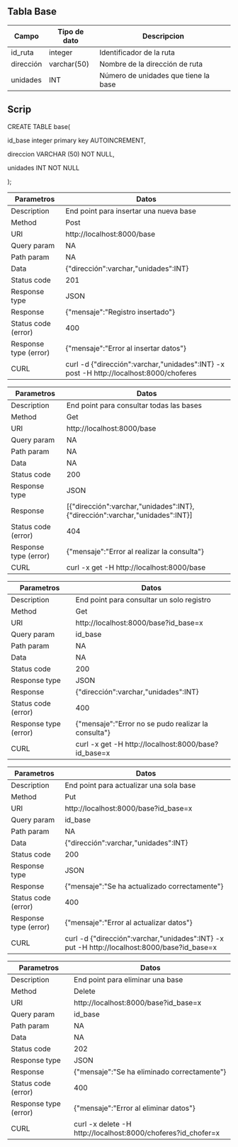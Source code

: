 ## Tabla Base

|Campo|Tipo de dato|Descripcion|
|----|----|---|
|id_ruta|integer|Identificador de la ruta|
|dirección|varchar(50)|Nombre de la dirección de ruta|
|unidades|INT|Número de unidades que tiene la base|

## Scrip

CREATE TABLE base(

id_base integer primary key AUTOINCREMENT,

direccion VARCHAR (50) NOT NULL,

unidades INT NOT NULL

);


|Parametros|Datos|
|---|---|
|Description|End point para insertar una nueva base|
|Method|Post|
|URI|http://localhost:8000/base|
|Query param|NA|
|Path param|NA|
|Data|{"dirección":varchar,"unidades":INT}|
|Status code|201
|Response type|JSON|
|Response|{"mensaje":"Registro insertado"}|
|Status code (error)|400|
|Response type (error)|{"mensaje":"Error al insertar datos"}|
|CURL|curl -d {"dirección":varchar,"unidades":INT} -x post -H http://localhost:8000/choferes|



|Parametros|Datos|
|---|---|
|Description|End point para consultar todas las bases|
|Method|Get|
|URI|http://localhost:8000/base|
|Query param|NA|
|Path param|NA|
|Data|NA|
|Status code|200
|Response type|JSON|
|Response|[{"dirección":varchar,"unidades":INT}, {"dirección":varchar,"unidades":INT}]|
|Status code (error)|404|
|Response type (error)|{"mensaje":"Error al realizar la consulta"}|
|CURL|curl -x get -H http://localhost:8000/base|



|Parametros|Datos|
|---|---|
|Description|End point para consultar un solo registro|
|Method|Get|
|URI|http://localhost:8000/base?id_base=x|
|Query param|id_base|
|Path param|NA|
|Data|NA|
|Status code|200
|Response type|JSON|
|Response|{"dirección":varchar,"unidades":INT}|
|Status code (error)|400|
|Response type (error)|{"mensaje":"Error no se pudo realizar la consulta"}|
|CURL|curl -x get -H http://localhost:8000/base?id_base=x|


|Parametros|Datos|
|---|---|
|Description|End point para actualizar una sola base|
|Method|Put|
|URI|http://localhost:8000/base?id_base=x|
|Query param|id_base|
|Path param|NA|
|Data|{"dirección":varchar,"unidades":INT}|
|Status code|200
|Response type|JSON|
|Response|{"mensaje":"Se ha actualizado correctamente"}|
|Status code (error)|400|
|Response type (error)|{"mensaje":"Error al actualizar datos"}|
|CURL|curl -d {"dirección":varchar,"unidades":INT} -x put -H http://localhost:8000/base?id_base=x|


|Parametros|Datos|
|---|---|
|Description|End point para eliminar una base|
|Method|Delete|
|URI|http://localhost:8000/base?id_base=x|
|Query param|id_base|
|Path param|NA|
|Data|NA|
|Status code|202
|Response type|JSON|
|Response|{"mensaje":"Se ha eliminado correctamente"}|
|Status code (error)|400|
|Response type (error)|{"mensaje":"Error al eliminar datos"}|
|CURL|curl -x delete -H http://localhost:8000/choferes?id_chofer=x|
